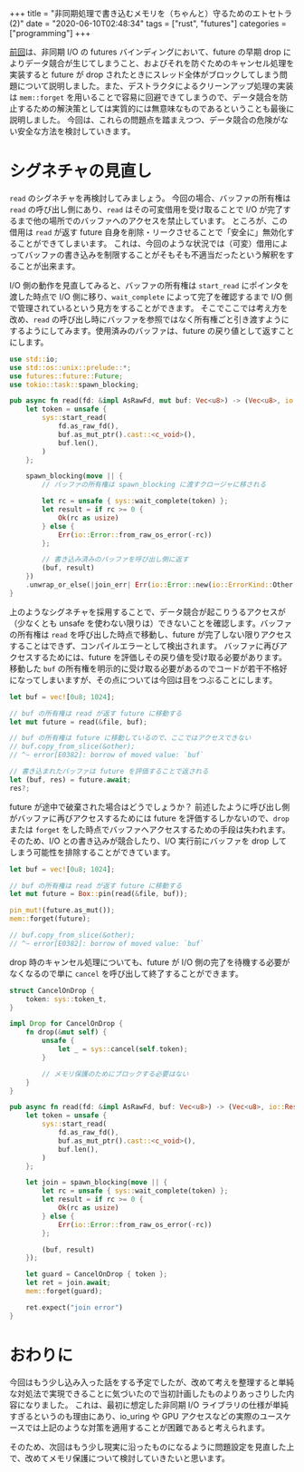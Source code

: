 +++
title = "非同期処理で書き込むメモリを（ちゃんと）守るためのエトセトラ (2)"
date = "2020-06-10T02:48:34"
tags = ["rust", "futures"]
categories = ["programming"]
+++

[前回](/memory-safety-in-async-1)は、非同期 I/O の futures バインディングにおいて、future の早期 drop によりデータ競合が生じてしまうこと、およびそれを防ぐためのキャンセル処理を実装すると future が drop されたときにスレッド全体がブロックしてしまう問題について説明しました。また、デストラクタによるクリーンアップ処理の実装は `mem::forget` を用いることで容易に回避できてしまうので、データ競合を防止するための解決策としては実質的には無意味なものであるということも最後に説明しました。
今回は、これらの問題点を踏まえつつ、データ競合の危険がない安全な方法を検討していきます。

<!-- more -->

# シグネチャの見直し

`read` のシグネチャを再検討してみましょう。
今回の場合、バッファの所有権は `read` の呼び出し側にあり、`read` はその可変借用を受け取ることで I/O が完了するまで他の場所でのバッファへのアクセスを禁止しています。
ところが、この借用は `read` が返す future 自身を削除・リークさせることで「安全に」無効化することができてしまいます。
これは、今回のような状況では（可変）借用によってバッファの書き込みを制限することがそもそも不適当だったという解釈をすることが出来ます。

I/O 側の動作を見直してみると、バッファの所有権は `start_read` にポインタを渡した時点で I/O 側に移り、`wait_complete` によって完了を確認するまで I/O 側で管理されているという見方をすることができます。
そこでここでは考え方を改め、`read` の呼び出し時にバッファを参照ではなく所有権ごと引き渡すようにするようにしてみます。使用済みのバッファは、future の戻り値として返すことにします。

```rust
use std::io;
use std::os::unix::prelude::*;
use futures::future::Future;
use tokio::task::spawn_blocking;

pub async fn read(fd: &impl AsRawFd, mut buf: Vec<u8>) -> (Vec<u8>, io::Result<usize>) {
    let token = unsafe {
        sys::start_read(
            fd.as_raw_fd(),
            buf.as_mut_ptr().cast::<c_void>(),
            buf.len(),
        )
    };

    spawn_blocking(move || {
        // バッファの所有権は spawn_blocking に渡すクロージャに移される

        let rc = unsafe { sys::wait_complete(token) };
        let result = if rc >= 0 {
            Ok(rc as usize)
        } else {
            Err(io::Error::from_raw_os_error(-rc))
        };

        // 書き込み済みのバッファを呼び出し側に返す
        (buf, result)
    })
    .unwrap_or_else(|join_err| Err(io::Error::new(io::ErrorKind::Other, join_err)))
}
```

上のようなシグネチャを採用することで、データ競合が起こりうるアクセスが（少なくとも unsafe を使わない限りは）できないことを確認します。バッファの所有権は `read` を呼び出した時点で移動し、future が完了しない限りアクセスすることはできず、コンパイルエラーとして検出されます。
バッファに再びアクセスするためには、future を評価しその戻り値を受け取る必要があります。
移動した `buf` の所有権を明示的に受け取る必要があるのでコードが若干不格好になってしまいますが、その点については今回は目をつぶることにします。

```rust
let buf = vec![0u8; 1024];

// buf の所有権は read が返す future に移動する
let mut future = read(&file, buf);

// buf の所有権は future に移動しているので、ここではアクセスできない
// buf.copy_from_slice(&other);
// ^~ error[E0382]: borrow of moved value: `buf`

// 書き込まれたバッファは future を評価することで返される
let (buf, res) = future.await;
res?;
```

future が途中で破棄された場合はどうでしょうか？
前述したように呼び出し側がバッファに再びアクセスするためには future を評価するしかないので、`drop` または `forget` をした時点でバッファへアクセスするための手段は失われます。そのため、I/O との書き込みが競合したり、I/O 実行前にバッファを drop してしまう可能性を排除することができています。

```rust
let buf = vec![0u8; 1024];

// buf の所有権は read が返す future に移動する
let mut future = Box::pin(read(&file, buf));

pin_mut!(future.as_mut());
mem::forget(future);

// buf.copy_from_slice(&other);
// ^~ error[E0382]: borrow of moved value: `buf`
```

drop 時のキャンセル処理についても、future が I/O 側の完了を待機する必要がなくなるので単に `cancel` を呼び出して終了することができます。

```rust
struct CancelOnDrop {
    token: sys::token_t,
}

impl Drop for CancelOnDrop {
    fn drop(&mut self) {
        unsafe {
            let _ = sys::cancel(self.token);
        }

        // メモリ保護のためにブロックする必要はない
    }
}

pub async fn read(fd: &impl AsRawFd, buf: Vec<u8>) -> (Vec<u8>, io::Result<usize>) {
    let token = unsafe {
        sys::start_read(
            fd.as_raw_fd(),
            buf.as_mut_ptr().cast::<c_void>(),
            buf.len(),
        )
    };

    let join = spawn_blocking(move || {
        let rc = unsafe { sys::wait_complete(token) };
        let result = if rc >= 0 {
            Ok(rc as usize)
        } else {
            Err(io::Error::from_raw_os_error(-rc))
        };

        (buf, result)
    });

    let guard = CancelOnDrop { token };
    let ret = join.await;
    mem::forget(guard);

    ret.expect("join error")
}
```

# おわりに

今回はもう少し込み入った話をする予定でしたが、改めて考えを整理すると単純な対処法で実現できることに気づいたので当初計画したものよりあっさりした内容になりました。
これは、最初に想定した非同期 I/O ライブラリの仕様が単純すぎるというのも理由にあり、io_uring や GPU アクセスなどの実際のユースケースでは上記のような対策を適用することが困難であると考えられます。

そのため、次回はもう少し現実に沿ったものになるように問題設定を見直した上で、改めてメモリ保護について検討していきたいと思います。
